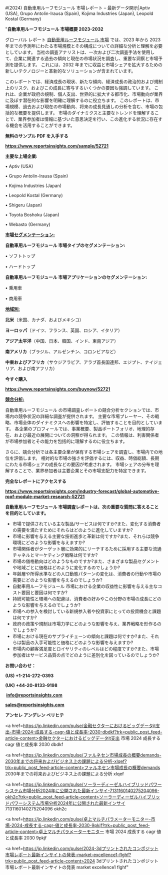 #(2024) 自動車用ルーフモジュール 市場レポート – 最新データ開示|Aptiv (USA), Grupo Antolin-Irausa (Spain), Kojima Industries (Japan), Leopold Kostal (Germany)

"<strong>自動車用ルーフモジュール 市場概要 2023-2032</strong>

グローバル レポート <a href=https://www.reportsinsights.com/sample/52721>自動車用ルーフモジュール 市場</a> では、2023 年から 2023 年までの予測年にわたる市場規模とその構成についての詳細な分析と理解を必要としています。 当社の調査アナリストは、一次および二次調査手法を使用して、企業に関連する過去の傾向と現在の市場状況を調査し、重要な洞察と市場予測を提供します。 これには、2032 年までに収益と市場シェアを拡大​​するための新しいテクノロジーと革新的なソリューションが含まれています。

このレポートでは、経済成長の現状、新たな傾向、経済成長の政治的および規制上のリスク、およびこの成長に寄与するいくつかの要因も強調しています。 これは、企業が政府の規制、個人支出、世界的に拡大する都市化、市場動向が業界に及ぼす潜在的な影響を明確に理解するのに役立ちます。 このレポートは、市場規模、過去および現在の市場動向、将来の成長見通しの分析を含む、市場の包括的な概要を提供します。 市場のダイナミクスと主要なトレンドを理解することで、業界参加者は情報に基づいた意思決定を行い、この進化する状況に存在する機会を活用することができます。

<strong><b>無料のサンプル PDF を入手する</b></strong>

<a href=https://www.reportsinsights.com/sample/52721><strong><u>https://www.reportsinsights.com/sample/52721</u></strong></a>

<strong>主要な上場企業:</strong>

• Aptiv (USA)

• Grupo Antolin-Irausa (Spain)

• Kojima Industries (Japan)

• Leopold Kostal (Germany)

• Shigeru (Japan)

• Toyota Boshoku (Japan)

• Webasto (Germany)

<strong><u>市場セグメンテーション</u></strong><strong><u>:</u></strong>

<strong>自動車用ルーフモジュール 市場タイプのセグメンテーション:</strong>

• ソフトトップ

• ハードトップ

<strong>自動車用ルーフモジュール 市場アプリケーションのセグメンテーション:</strong>

• 乗用車

• 商用車

<strong><u>地域別</u></strong><strong><u>:</u></strong>

<strong>北米</strong>（米国、カナダ、およびメキシコ）

<strong>ヨーロッパ</strong>（ドイツ、フランス、英国、ロシア、イタリア）

<strong>アジア太平洋</strong>（中国、日本、韓国、インド、東南アジア）

<strong>南アメリカ</strong>（ブラジル、アルゼンチン、コロンビアなど）

<strong>中東およびアフリカ</strong>（サウジアラビア、アラブ首長国連邦、エジプト、ナイジェリア、および南アフリカ）

<strong>今すぐ購入</strong>

<a href=https://www.reportsinsights.com/buynow/52721><strong><u>https://www.reportsinsights.com/buynow/52721</u></strong></a>

<strong><u>競合分析:</u></strong>

自動車用ルーフモジュール の市場調査レポートの競合分析セクションでは、市場内の競争状況の詳細な調査が提供されます。 主要な市場プレーヤー、その戦略、市場全体のダイナミクスへの影響を特定し、評価することを目的としています。 各企業のプロフィールでは、事業概要、製品ポートフォリオ、地理的存在、および最近の展開についての洞察が得られます。 この情報は、利害関係者が市場参加者とその能力を包括的に理解するのに役立ちます。

さらに、競合分析では各主要企業が保有する市場シェアを調査し、市場内での地位を評価します。 相対的な市場の強さを評価するには、収益、時価総額、長期にわたる市場シェアの成長などの要因が考慮されます。 市場シェアの分布を理解することで、業界参加者は主要企業とその市場支配力を特定できます。

<strong>完全なレポートにアクセスする</strong>

<a href=https://www.reportsinsights.com/industry-forecast/global-automotive-roof-module-market-research-52721><strong><u><b>https://www.reportsinsights.com/industry-forecast/global-automotive-roof-module-market-research-52721</b></u></strong></a>

<strong><b>自動車用ルーフモジュール 市場調査レポートは、次の重要な質問に答えることを目的としています。</b></strong>
<ul>
  <li>市場で提供されている主な製品/サービスは何ですか?また、変化する消費者の需要を満たすためにそれらはどのように進化していますか?</li>
  <li>市場に影響を与える主要な技術進歩と革新は何ですか?また、それらは競争環境にどのような影響を与えますか?</li>
  <li>市場関係者がターゲット層に効果的にリーチするために採用する主要な流通チャネルとマーケティング戦略は何ですか?</li>
  <li>市場の価格動向はどのようなものですか?また、さまざまな製品セグメントや地域ごとに価格はどのように変化するのでしょうか?</li>
  <li>年齢層や所得水準などの人口動態パターンの変化は、消費者の行動や市場の需要にどのような影響を与えるのでしょうか?</li>
  <li>自動車用ルーフモジュール 市場における企業の収益性に影響を与える主なコスト要因と要因は何ですか?</li>
  <li>持続可能性と環境への配慮は、消費者の好みやこの分野の市場の成長にどのような影響を与えるのでしょうか?</li>
  <li>市場への参入を検討している新規参入者や投資家にとっての投資機会と課題は何ですか?</li>
  <li>政府の政策や規制は市場力学にどのような影響を与え、業界戦略を形作るのでしょうか?</li>
  <li>市場における現在のサプライチェーンの傾向と課題は何ですか?また、それらは製品の入手可能性と価格にどのような影響を与えますか?</li>
  <li>市場内の顧客満足度とロイヤリティのレベルはどの程度ですか?また、市場参加者はサービス品質の点でどのように差別化を図っているのでしょうか?</li>
</ul>
<strong>お問い合わせ：</strong>

<strong>(US) +1-214-272-0393</strong>

<strong>(UK) +44-20-8133-9198</strong>

<strong> </strong><a href=info@reportsinsights.com><strong><u>info@reportsinsights.com</u></strong></a>

<a href=sales@reportsinsights.com><strong><u>sales@reportsinsights.com</u></strong></a>

<strong>アンセレ アンデレン ベリヒテ</strong>

<a href=https://jp.linkedin.com/pulse/金融セクターにおけるビッグデータit支出-市場-2024-成長する-cagr-値と成長率-2030-dbdkf?trk=public_post_feed-article-content>金融セクターにおけるビッグデータit支出 市場 2024 成長する cagr 値と成長率 2030 dbdkf</a>

<a href=https://jp.linkedin.com/pulse/ファルネセン市場成長の概要demands-2030年までの将来およびビジネス上の課題による分析-xlqef?trk=public_post_feed-article-content>ファルネセン市場成長の概要demands 2030年までの将来およびビジネス上の課題による分析 xlqef</a>

<a href=https://jp.linkedin.com/pulse/ソーラーディーゼルハイブリッドパワーシステム市場分析2024年に公開された最新インサイ-7131160140275204096-okh2c?trk=public_post_feed-article-content>ソーラーディーゼルハイブリッドパワーシステム市場分析2024年に公開された最新インサイ 7131160140275204096 okh2c</a>

<a href=https://jp.linkedin.com/pulse/卓上マルチパラメーターモニター-市場-2024-成長する-cagr-値と成長率-2030-9pkjf?trk=public_post_feed-article-content>卓上マルチパラメーターモニター 市場 2024 成長する cagr 値と成長率 2030 9pkjf</a>

<a href=https://jp.linkedin.com/pulse/2024-3dプリントされたコンポジット市場レポート最新インサイトの発表-market-excellence1-flghf?trk=public_post_feed-article-content>2024 3dプリントされたコンポジット市場レポート最新インサイトの発表 market excellence1 flghf</a>"
